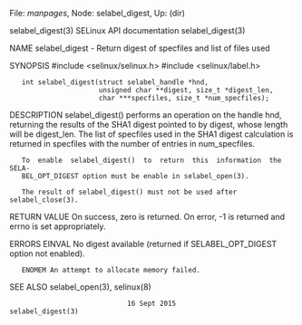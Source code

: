 File: *manpages*,  Node: selabel_digest,  Up: (dir)

selabel_digest(3)          SELinux API documentation         selabel_digest(3)



NAME
       selabel_digest - Return digest of specfiles and list of files used

SYNOPSIS
       #include <selinux/selinux.h>
       #include <selinux/label.h>

       int selabel_digest(struct selabel_handle *hnd,
                          unsigned char **digest, size_t *digest_len,
                          char ***specfiles, size_t *num_specfiles);

DESCRIPTION
       selabel_digest() performs an operation on the handle hnd, returning the
       results of the SHA1 digest pointed to by digest, whose length  will  be
       digest_len.   The list of specfiles used in the SHA1 digest calculation
       is returned in specfiles with the number of entries in num_specfiles.

       To  enable  selabel_digest()  to  return  this  information  the  SELA‐
       BEL_OPT_DIGEST option must be enable in selabel_open(3).

       The result of selabel_digest() must not be used after selabel_close(3).

RETURN VALUE
       On  success,  zero  is returned.  On error, -1 is returned and errno is
       set appropriately.

ERRORS
       EINVAL No digest available (returned if SELABEL_OPT_DIGEST  option  not
              enabled).

       ENOMEM An attempt to allocate memory failed.

SEE ALSO
       selabel_open(3), selinux(8)



                                 16 Sept 2015                selabel_digest(3)

